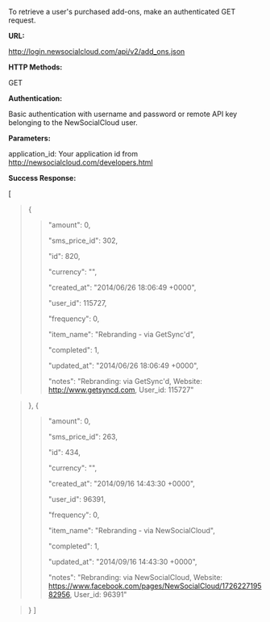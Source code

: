 To retrieve a user's purchased add-ons, make an authenticated GET request.

**URL:**

http://login.newsocialcloud.com/api/v2/add_ons.json

**HTTP Methods:**

GET

**Authentication:**

Basic authentication with username and password or remote API key belonging to the NewSocialCloud user.

**Parameters:**

application\_id: Your application id from http://newsocialcloud.com/developers.html

**Success Response:**

[
> {
> > <p>"amount": 0,</p>
> > <p>"sms_price_id": 302,</p>
> > <p>"id": 820,</p>
> > <p>"currency": "",</p>
> > <p>"created_at": "2014/06/26 18:06:49 +0000",</p>
> > <p>"user_id": 115727,</p>
> > <p>"frequency": 0,</p>
> > <p>"item_name": "Rebranding - via GetSync'd",</p>
> > <p>"completed": 1,</p>
> > <p>"updated_at": "2014/06/26 18:06:49 +0000",</p>
> > <p>"notes": "Rebranding: via GetSync'd, Website: <a href='http://www.getsyncd.com'>http://www.getsyncd.com</a>, User_id: 115727"</p>

> },
> {
> > <p>"amount": 0,</p>
> > <p>"sms_price_id": 263,</p>
> > <p>"id": 434,</p>
> > <p>"currency": "",</p>
> > <p>"created_at": "2014/09/16 14:43:30 +0000",</p>
> > <p>"user_id": 96391,</p>
> > <p>"frequency": 0,</p>
> > <p>"item_name": "Rebranding - via NewSocialCloud",</p>
> > <p>"completed": 1,</p>
> > <p>"updated_at": "2014/09/16 14:43:30 +0000",</p>
> > <p>"notes": "Rebranding: via NewSocialCloud, Website: <a href='https://www.facebook.com/pages/NewSocialCloud/172622719582956'>https://www.facebook.com/pages/NewSocialCloud/172622719582956</a>, User_id: 96391"</p>

> }
]